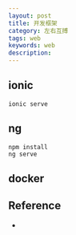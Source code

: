 ```yaml
---
layout: post
title: 开发框架
category: 左右互搏
tags: web
keywords: web
description: 
---
```


## ionic

```
ionic serve
```

## ng

```
npm install
ng serve
```

## docker

## Reference

* 